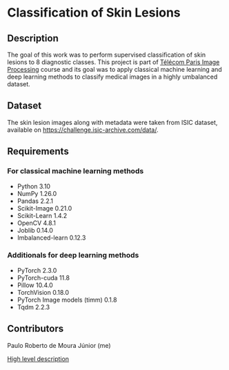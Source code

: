 # Classification of Skin Lesions

## Description
The goal of this work was to perform supervised classification of skin lesions to 8 diagnostic classes. This project is part of [Télécom Paris Image Processing](https://www.telecom-paris.fr/fr/ingenieur/formation/2e-annee-orientation/image) course and its goal was to apply classical machine learning and deep learning methods to classify medical images in a highly umbalanced dataset.

## Dataset
The skin lesion images along with metadata were taken from ISIC dataset, available on https://challenge.isic-archive.com/data/.

## Requirements
### For classical machine learning methods
* Python 3.10
* NumPy 1.26.0
* Pandas 2.2.1
* Scikit-Image 0.21.0
* Scikit-Learn 1.4.2
* OpenCV 4.8.1
* Joblib 0.14.0
* Imbalanced-learn 0.12.3
  
### Additionals for deep learning methods
* PyTorch 2.3.0
* PyTorch-cuda 11.8
* Pillow 10.4.0
* TorchVision 0.18.0
* PyTorch Image models (timm) 0.1.8
* Tqdm 2.2.3

## Contributors
Paulo Roberto de Moura Júnior (me)

[High level description]()
